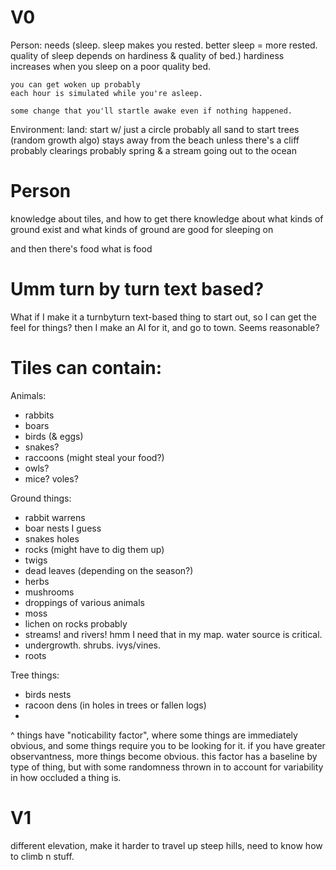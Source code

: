 # V0

Person:
    needs
    (sleep. sleep makes you rested. better sleep = more rested. quality of sleep depends on hardiness & quality of bed.)
    hardiness increases when you sleep on a poor quality bed.

    you can get woken up probably
    each hour is simulated while you're asleep.

    some change that you'll startle awake even if nothing happened.

Environment:
    land: start w/ just a circle probably
        all sand to start
    trees (random growth algo)
        stays away from the beach unless there's a cliff probably
    clearings probably
    spring & a stream going out to the ocean


# Person

knowledge about tiles, and how to get there
knowledge about what kinds of ground exist
and what kinds of ground are good for sleeping on

and then there's food
what is food

# Umm turn by turn text based?
What if I make it a turnbyturn text-based thing to start out, so I can get the feel for things?
then I make an AI for it, and go to town. Seems reasonable?

# Tiles can contain:

Animals:
- rabbits
- boars
- birds (& eggs)
- snakes?
- raccoons (might steal your food?)
- owls?
- mice? voles?

Ground things:
- rabbit warrens
- boar nests I guess
- snakes holes
- rocks (might have to dig them up)
- twigs
- dead leaves (depending on the season?)
- herbs
- mushrooms
- droppings of various animals
- moss
- lichen on rocks probably
- streams! and rivers! hmm I need that in my map. water source is critical.
- undergrowth. shrubs. ivys/vines.
- roots

Tree things:
- birds nests
- racoon dens (in holes in trees or fallen logs)
- 

^ things have "noticability factor", where some things are immediately obvious,
and some things require you to be looking for it.
if you have greater observantness, more things become obvious.
this factor has a baseline by type of thing, but with some randomness thrown in to account for variability in how occluded a thing is.



# V1
different elevation, make it harder to travel up steep hills, need to know how to climb n stuff.
